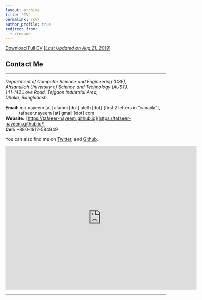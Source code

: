 ```yaml
---
layout: archive
title: "CV"
permalink: /cv/
author_profile: true
redirect_from:
  - /resume
---
```


[Download Full CV](https://tafseer-nayeem.github.io/files/resume_tafseer_August2019.pdf) [<ins>*Last Updated on Aug 21, 2019*</ins>]

## Contact Me
-------------
<address>
Department of Computer Science and Engineering (CSE), <br /> 
Ahsanullah University of Science and Technology (AUST). <br /> 
141-142 Love Road, Tejgaon Industrial Area, <br />
Dhaka, Bangladesh. <br /> 
</address> 

**Email:** mir.nayeem [at] alumni [dot] uleth [dot] [first 2 letters in “canada”], <br /> 
&nbsp; &nbsp; &nbsp; &nbsp; &nbsp;&nbsp; tafseer.nayeem [at] gmail [dot] com <br />
**Website:** [https://tafseer-nayeem.github.io](https://tafseer-nayeem.github.io/) <br />
**Cell:** +880-1912-584949 <br />


You can also find me on [Twitter](https://twitter.com/mtnayeem), and [Github](https://github.com/tafseer-nayeem).


<iframe src="https://www.google.com/maps/embed?pb=!1m18!1m12!1m3!1d944.585815340542!2d-88.22423094530447!3d40.1134853236526!2m3!1f0!2f0!3f0!3m2!1i1024!2i768!4f13.1!3m3!1m2!1s0x880cd76baa8479a9%3A0x4e9f01d40d359630!2sThomas+M.+Siebel+Center+for+Computer+Science!5e0!3m2!1sen!2sus!4v1530025254869" width="600" height="450" frameborder="0" style="border:0" allowfullscreen></iframe>

__________________________________________________________